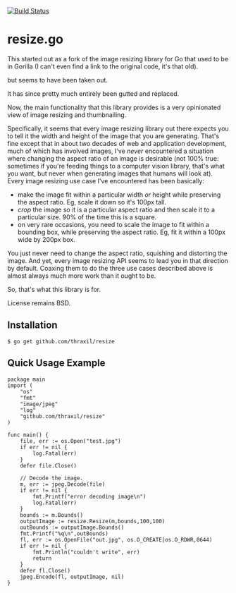 [![Build Status](https://travis-ci.org/thraxil/resize.svg?branch=master)](https://travis-ci.org/thraxil/resize)

resize.go
=========

This started out as a fork of the image resizing library for Go that
used to be in Gorilla (I can't even find a link to the original code,
it's that old).

but seems to have been taken out.

It has since pretty much entirely been gutted and replaced.

Now, the main functionality that this library provides is a very
opinionated view of image resizing and thumbnailing.

Specifically, it seems that every image resizing library out there
expects you to tell it the width and height of the image that you are
generating. That's fine except that in about two decades of web and
application development, much of which has involved images, I've
*never* encountered a situation where changing the aspect ratio of an
image is desirable (not 100% true: sometimes if you're feeding things
to a computer vision library, that's what you want, but never when
generating images that humans will look at). Every image resizing use
case I've encountered has been basically:

* make the image fit within a particular width *or* height while
  preserving the aspect ratio. Eg, scale it down so it's 100px tall.
* *crop* the image so it is a particular aspect ratio and then scale
  it to a particular size. 90% of the time this is a square.
* on very rare occasions, you need to scale the image to fit within a
  bounding box, while preserving the aspect ratio. Eg, fit it within a
  100px wide by 200px box.

You just never need to change the aspect ratio, squishing and
distorting the image. And yet, every image resizing API seems to lead
you in that direction by default. Coaxing them to do the three use
cases described above is almost always much more work than it ought to
be.

So, that's what this library is for.

License remains BSD.

Installation
------------

    $ go get github.com/thraxil/resize

Quick Usage Example
-------------------

    package main
    import (
        "os"
        "fmt"
        "image/jpeg"
        "log"
        "github.com/thraxil/resize"
    )
    
    func main() {
        file, err := os.Open("test.jpg")
        if err != nil {
            log.Fatal(err)
        }
        defer file.Close()
        
        // Decode the image.
        m, err := jpeg.Decode(file)
        if err != nil {
            fmt.Printf("error decoding image\n")
            log.Fatal(err)
        }
        bounds := m.Bounds()
        outputImage := resize.Resize(m,bounds,100,100)
        outBounds := outputImage.Bounds()
        fmt.Printf("%q\n",outBounds)
        fl, err := os.OpenFile("out.jpg", os.O_CREATE|os.O_RDWR,0644)
        if err != nil {
            fmt.Println("couldn't write", err)
            return
        }
        defer fl.Close()
        jpeg.Encode(fl, outputImage, nil)
    }

